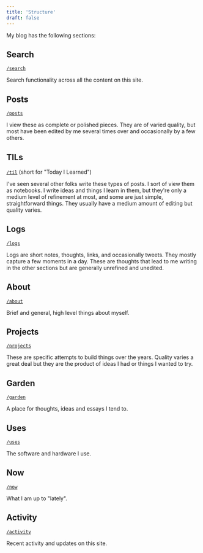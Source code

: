```yaml
---
title: 'Structure'
draft: false
---
```


My blog has the following sections:

## Search

[`/search`](/search)

Search functionality across all the content on this site.

## Posts

[`/posts`](/posts)

I view these as complete or polished pieces. They are of varied quality, but
most have been edited by me several times over and occasionally by a few others.

## TILs

[`/til`](/til) (short for "Today I Learned")

I've seen several other folks write these types of posts. I sort of view them as
notebooks. I write ideas and things I learn in them, but they're only a medium
level of refinement at most, and some are just simple, straightforward things.
They usually have a medium amount of editing but quality varies.

## Logs

[`/logs`](/logs)

Logs are short notes, thoughts, links, and occasionally tweets. They mostly
capture a few moments in a day. These are thoughts that lead to me writing in
the other sections but are generally unrefined and unedited.

## About

[`/about`](/about)

Brief and general, high level things about myself.

## Projects

[`/projects`](/projects)

These are specific attempts to build things over the years. Quality varies a
great deal but they are the product of ideas I had or things I wanted to try.

## Garden

[`/garden`](/garden)

A place for thoughts, ideas and essays I tend to.

## Uses

[`/uses`](/uses)

The software and hardware I use.

## Now

[`/now`](/now)

What I am up to "lately".

## Activity

[`/activity`](/activity)

Recent activity and updates on this site.
